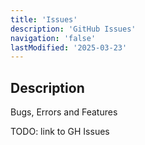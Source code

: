 ```yaml
---
title: 'Issues'
description: 'GitHub Issues'
navigation: 'false'
lastModified: '2025-03-23'
---
```


## Description

Bugs, Errors and Features

TODO: link to GH Issues
